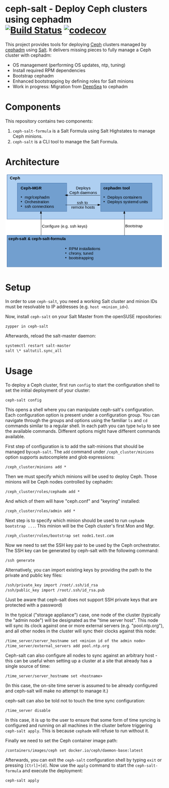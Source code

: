 # ceph-salt - Deploy Ceph clusters using cephadm<br/> [![Build Status](https://travis-ci.com/ceph/ceph-salt.svg?branch=master)](https://travis-ci.com/ceph/ceph-salt) [![codecov](https://codecov.io/gh/ceph/ceph-salt/branch/master/graph/badge.svg)](https://codecov.io/gh/ceph/ceph-salt)

This project provides tools for deploying [Ceph][ceph] clusters managed by
[cephadm][cephadm] using [Salt][salt]. It delivers missing pieces to fully
manage a Ceph cluster with cephadm:

- OS management (performing OS updates, ntp, tuning)
- Install required RPM dependencies
- Bootstrap cephadm
- Enhanced bootstrapping by defining roles for Salt minions
- Work in progress: Migration from [DeepSea][deepsea] to cephadm

# Components

This repository contains two components:

1. `ceph-salt-formula` is a Salt Formula using Salt Highstates to manage Ceph
   minions.
2. `ceph-salt` is a CLI tool to manage the Salt Formula.

# Architecture

![](_images/architecture.png)

# Setup

In order to use `ceph-salt`, you need a working Salt cluster and minion IDs
must be resolvable to IP addresses (e.g. `host <minion_id>`).

Now, install `ceph-salt` on your Salt Master from the openSUSE
repositories:

```
zypper in ceph-salt
```

Afterwards, reload the salt-master daemon:

```
systemctl restart salt-master
salt \* saltutil.sync_all
```

# Usage

To deploy a Ceph cluster, first run `config` to start the configuration shell to
set the initial deployment of your cluster:

```
ceph-salt config
```

This opens a shell where you can manipulate ceph-salt's configuration. Each
configuration option is present under a configuration group. You can navigate
through the groups and options using the familiar `ls` and `cd` commands
similar to a regular shell. In each path you can type `help` to see the
available commands. Different options might have different commands available.

First step of configuration is to add the salt-minions that should be managed
by`ceph-salt`.
The `add` command under `/ceph_cluster/minions` option supports autocomplete
and glob expressions:

```
/ceph_cluster/minions add *
```

Then we must specify which minions will be used to deploy Ceph.
Those minions will be Ceph nodes controlled by cephadm:

```
/ceph_cluster/roles/cephadm add *
```

And which of them will have "ceph.conf" and "keyring" installed:

```
/ceph_cluster/roles/admin add *
```

Next step is to specify which minion should be used to run `cephadm bootstrap ...`.
This minion will be the Ceph cluster's first Mon and Mgr.

```
/ceph_cluster/roles/bootstrap set node1.test.com
```

Now we need to set the SSH key pair to be used by the Ceph orchestrator.
The SSH key can be generated by ceph-salt with the following command:

```
/ssh generate
```

Alternatively, you can import existing keys by providing the path to the
private and public key files:

```
/ssh/private_key import /root/.ssh/id_rsa
/ssh/public_key import /root/.ssh/id_rsa.pub
```

(Just be aware that ceph-salt does not support SSH private keys that are protected
with a password)

In the typical ("storage appliance") case, one node of the cluster (typically
the "admin node") will be designated as the "time server host". This node will
sync its clock against one or more external servers (e.g. "pool.ntp.org"), and
all other nodes in the cluster will sync their clocks against this node:

```
/time_server/server_hostname set <minion id of the admin node>
/time_server/external_servers add pool.ntp.org
```

Ceph-salt can also configure all nodes to sync against an arbitrary host - this
can be useful when setting up a cluster at a site that already has a single
source of time:

```
/time_server/server_hostname set <hostname>
```

(In this case, the on-site time server is assumed to be already configured and
ceph-salt will make no attempt to manage it.)

ceph-salt can also be told not to touch the time sync configuration:

```
/time_server disable
```

In this case, it is up to the user to ensure that some form of time syncing is
configured and running on all machines in the cluster before triggering
`ceph-salt apply`. This is because `cephadm` will refuse to run without it.

Finally we need to set the Ceph container image path:

```
/containers/images/ceph set docker.io/ceph/daemon-base:latest
```

Afterwards, you can exit the `ceph-salt` configuration shell by typing `exit`
or pressing `[Ctrl]+[d]`. Now use the `apply` command to start the
`ceph-salt-formula` and execute the deployment:

```
ceph-salt apply
```

[ceph]: https://ceph.io/
[salt]: https://www.saltstack.com/
[cephadm]: https://docs.ceph.com/docs/master/mgr/cephadm/
[deepsea]: https://github.com/SUSE/DeepSea
